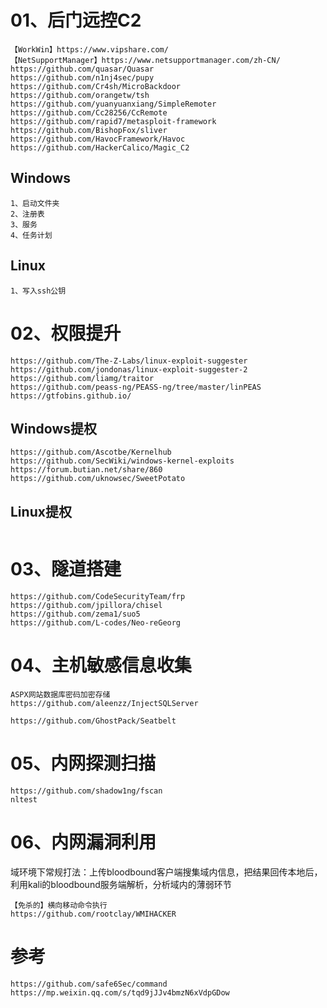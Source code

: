 # 01、后门远控C2
```
【WorkWin】https://www.vipshare.com/
【NetSupportManager】https://www.netsupportmanager.com/zh-CN/
https://github.com/quasar/Quasar
https://github.com/n1nj4sec/pupy
https://github.com/Cr4sh/MicroBackdoor
https://github.com/orangetw/tsh
https://github.com/yuanyuanxiang/SimpleRemoter
https://github.com/Cc28256/CcRemote
https://github.com/rapid7/metasploit-framework
https://github.com/BishopFox/sliver
https://github.com/HavocFramework/Havoc
https://github.com/HackerCalico/Magic_C2
```
## Windows
```
1、启动文件夹
2、注册表
3、服务
4、任务计划
```
## Linux
```
1、写入ssh公钥
```


# 02、权限提升
```
https://github.com/The-Z-Labs/linux-exploit-suggester
https://github.com/jondonas/linux-exploit-suggester-2
https://github.com/liamg/traitor
https://github.com/peass-ng/PEASS-ng/tree/master/linPEAS
https://gtfobins.github.io/
```
## Windows提权
```
https://github.com/Ascotbe/Kernelhub
https://github.com/SecWiki/windows-kernel-exploits
https://forum.butian.net/share/860
https://github.com/uknowsec/SweetPotato
```
## Linux提权
```

```

# 03、隧道搭建
```
https://github.com/CodeSecurityTeam/frp
https://github.com/jpillora/chisel
https://github.com/zema1/suo5
https://github.com/L-codes/Neo-reGeorg
```

# 04、主机敏感信息收集
```
ASPX网站数据库密码加密存储
https://github.com/aleenzz/InjectSQLServer

https://github.com/GhostPack/Seatbelt
```

# 05、内网探测扫描
```
https://github.com/shadow1ng/fscan
nltest
```
# 06、内网漏洞利用
域环境下常规打法：上传bloodbound客户端搜集域内信息，把结果回传本地后，利用kali的bloodbound服务端解析，分析域内的薄弱环节
```
【免杀的】横向移动命令执行
https://github.com/rootclay/WMIHACKER
```
# 参考
```
https://github.com/safe6Sec/command
https://mp.weixin.qq.com/s/tqd9jJJv4bmzN6xVdpGDow
```